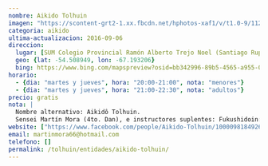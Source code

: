 ```yaml
---
nombre: Aikido Tolhuin
imagen: "https://scontent-grt2-1.xx.fbcdn.net/hphotos-xaf1/v/t1.0-9/11260486_103224410014842_6433484307778093638_n.jpg?oh=4a13d007a948ffd7e16d69761941bc93&oe=57AE53B6"
categoria: aikido
ultima-actualizacion: 2016-09-06
direccion: 
  lugar: [SUM Colegio Provincial Ramón Alberto Trejo Noel (Santiago Rupatini 379)]
  geo: {lat: -54.508949, lon: -67.193206}
  bing: https://www.bing.com/mapspreview?osid=bb342996-89b5-4565-a955-0e8745905c01&cp=-54.5087~-67.196576&lvl=16&style=h&v=2&sV=2&form=S00027
horario: 
  - {dia: "martes y jueves", hora: "20:00-21:00", nota: "menores"}
  - {dia: "martes y jueves", hora: "21:00-22:30", nota: "adultos"}
precio: gratis
nota: | 
  Nombre alternativo: Aikidô Tolhuin.
  Sensei Martín Mora (4to. Dan), e instructores suplentes: Fukushidoin: Benito GARRIDO TORRES (1° Dan), Eduardo VARGAS (1° Dan)
website: ["https://www.facebook.com/people/Aikido-Tolhuin/100009818492687"]
email: martinmora66@hotmail.com
telefono: []
permalink: /tolhuin/entidades/aikido-tolhuin/
---
```


